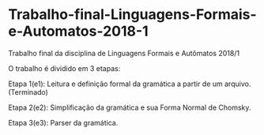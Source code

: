# Trabalho-final-Linguagens-Formais-e-Automatos-2018-1
Trabalho final da disciplina de Linguagens Formais e Autômatos 2018/1

O trabalho é dividido em 3 etapas:

Etapa 1(e1): Leitura e definição formal da gramática a partir de um arquivo. (Terminado)

Etapa 2(e2): Simplificação da gramática e sua Forma Normal de Chomsky.

Etapa 3(e3): Parser da gramática.
